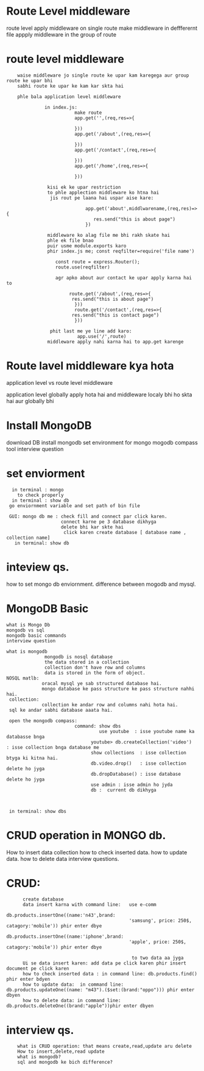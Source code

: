# Route Level middleware
route level
apply middleware on single route
make middleware in deffferernt file
appply middleware in the group of route

# route level middleware
        waise middleware jo single route ke upar kam karegega aur group route ke upar bhi
        sabhi route ke upar ke kam kar skta hai

        phle bala application level middleware
        
                  in index.js: 
                             make route
                             app.get('',(req,res=>{
                            
                             }))
                             app.get('/about',(req,res=>{
                            
                             }))
                             app.get('/contact',(req,res=>{
                            
                             }))
                             app.get('/home',(req,res=>{
                            
                             }))

                   kisi ek ke upar restriction
                   to phle applection middleware ko htna hai
                    jis rout pe laana hai uspar aise kare: 

                                 app.get('about',middlwarename,(req,res)=>{
                                    res.send("this is about page")
                                 })                   

                   middleware ko alag file me bhi rakh skate hai
                   phle ek file bnao 
                   puir usme module.exports karo
                   phir index.js me; const reqfilter=require('file name')     

                      const route = express.Router();
                      route.use(reqfilter)

                      agr apko about aur contact ke upar apply karna hai to

                           route.get('/about',(req,res=>{
                            res.send("this is about page")
                             }))
                             route.get('/contact',(req,res=>{
                            res.send("this is contact page")
                             }))

                    phit last me ye line add karo:  
                              app.use('/',route)    
                   middleware apply nahi karna hai to app.get karenge
# Route lavel middleware kya hota
application level vs route level middleware

application level globally apply hota hai
and middleware localy bhi ho skta hai aur globally bhi

# Install MongoDB
download DB 
install mongodb
set environment for mongo
mogodb compass tool 
interview question

# set enviorment
      in terminal : mongo 
        to check properly
      in terminal : show db
     go enviornment variable and set path of bin file

     GUI: mongo db me : check fill and connect par click karen.
                        connect karne pe 3 database dikhyga
                        delete bhi kar skte hai
                         click karen create database [ database name , collection name]
       in terminal: show db

# inteview qs.
how to set mongo db enviornment.
difference between mogodb and mysql.

# MongoDB Basic
    what is Mongo Db
    mongodb vs sql 
    mongodb basic commands
    interview question

    what is mongodb 
                  mongodb is nosql database
                  the data stored in a collection
                  collection don't have row and columns
                  data is stored in the form of object.
    NOSQL matlb:
                 oracal mysql ye sab structured database hai.
                 mongo database ke pass structure ke pass structure nahhi hai.
     collection:
                 collection ke andar row and columns nahi hota hai.
     sql ke andar sabhi database aaata hai.

     open the mongodb compass:
                             command: show dbs 
                                      use youtube  : isse youtube name ka databasse bnga
                                   youtube> db.createCollection('video')   : isse collection bnga database me
                                   show collections  : isse collection btyga ki kitna hai.
                                   db.video.drop()   : isse collection delete ho jyga 
                                   db.dropDatabase() : isse database delete ho jyga
                                   use admin : isse admin ho jyda
                                   db :  current db dikhyga



     in terminal: show dbs

# CRUD operation in MONGO db.
How to insert data collection 
how to check inserted data.
 how to update data.
  how to delete data
  interview questions.

  # CRUD:
          create database
          data insert karna with command line:   use e-comm
                                                 db.products.insertOne((name:'n43',brand:
                                                 'samsung', price: 250$, catagory:'mobile')) phir enter dbye
                                                 db.products.insertOne((name:'iphone',brand:
                                                 'apple', price: 250$, catagory:'mobile')) phir enter dbye
                                                  
                                                  to two data aa jyga
          Ui se data insert karen: add data pe click karen phir insert document pe click karen
          how to check inserted data : in command line: db.products.find()  phir enter bdyen
          how to update data:  in command line: db.products.updateOne((name: "m43").($set:(brand:"oppo"))) phir enter dbyen
          how to delete data: in command line: db.products.deleteOne((brand:"apple"))phir enter dbyen
# interview qs.
        what is CRUD operation: that means create,read,update aru delete
        How to insert,delete,read update
        what is mongodb?
        sql and mongodb ke bich difference?
                  




